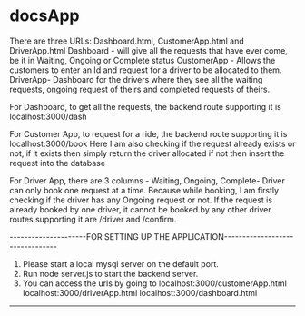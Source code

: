 # docsApp
There are three URLs: Dashboard.html, CustomerApp.html and DriverApp.html
Dashboard - will give all the requests that have ever come, be it in Waiting, Ongoing or Complete status
CustomerApp - Allows the customers to enter an Id and request for a driver to be allocated to them.
DriverApp- Dashboard for the drivers where they see all the waiting requests, ongoing request of theirs and completed requests of theirs.

For Dashboard, to get all the requests, the backend route supporting it is localhost:3000/dash

For Customer App, to request for a ride, the backend route supporting it is localhost:3000/book
Here I am also checking if the request already exists or not, if it exists then simply return the driver allocated
if not then insert the request into the database

For Driver App, there are 3 columns - Waiting, Ongoing, Complete- Driver can only book one request at a time.
Because while booking, I am firstly checking if the driver has any Ongoing request or not. If the request is already booked 
by one driver, it cannot be booked by any other driver. routes supporting it are /driver and /confirm.


---------------------FOR SETTING UP THE APPLICATION--------------------------------

1) Please start a local mysql server on the default port.
2) Run node server.js to start the backend server.
3) You can access the urls by going to 
  localhost:3000/customerApp.html
  localhost:3000/driverApp.html
  localhost:3000/dashboard.html
  
-------------------------------------------------------------------------------------
